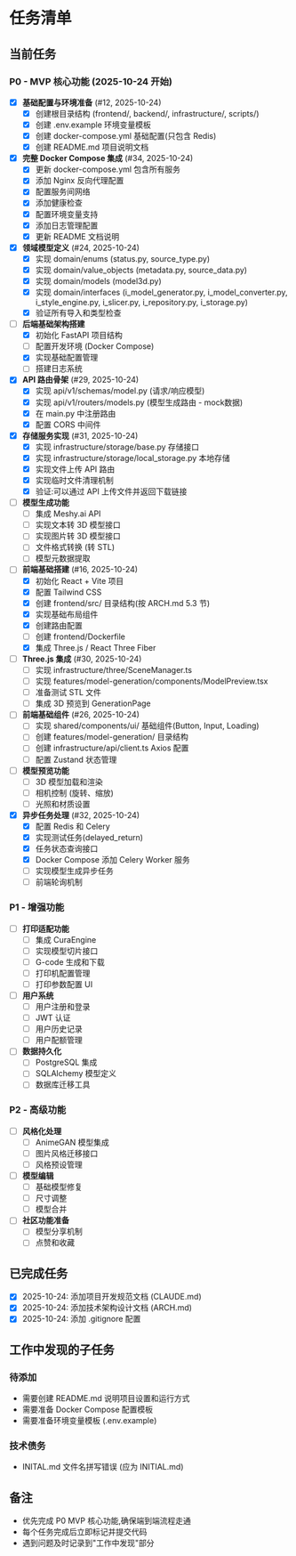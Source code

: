 # 任务清单

## 当前任务

### P0 - MVP 核心功能 (2025-10-24 开始)

- [x] **基础配置与环境准备** (#12, 2025-10-24)
  - [x] 创建根目录结构 (frontend/, backend/, infrastructure/, scripts/)
  - [x] 创建 .env.example 环境变量模板
  - [x] 创建 docker-compose.yml 基础配置(只包含 Redis)
  - [x] 创建 README.md 项目说明文档

- [x] **完整 Docker Compose 集成** (#34, 2025-10-24)
  - [x] 更新 docker-compose.yml 包含所有服务
  - [x] 添加 Nginx 反向代理配置
  - [x] 配置服务间网络
  - [x] 添加健康检查
  - [x] 配置环境变量支持
  - [x] 添加日志管理配置
  - [x] 更新 README 文档说明

- [x] **领域模型定义** (#24, 2025-10-24)
  - [x] 实现 domain/enums (status.py, source_type.py)
  - [x] 实现 domain/value_objects (metadata.py, source_data.py)
  - [x] 实现 domain/models (model3d.py)
  - [x] 实现 domain/interfaces (i_model_generator.py, i_model_converter.py, i_style_engine.py, i_slicer.py, i_repository.py, i_storage.py)
  - [x] 验证所有导入和类型检查

- [ ] **后端基础架构搭建**
  - [x] 初始化 FastAPI 项目结构
  - [ ] 配置开发环境 (Docker Compose)
  - [x] 实现基础配置管理
  - [ ] 搭建日志系统

- [x] **API 路由骨架** (#29, 2025-10-24)
  - [x] 实现 api/v1/schemas/model.py (请求/响应模型)
  - [x] 实现 api/v1/routers/models.py (模型生成路由 - mock数据)
  - [x] 在 main.py 中注册路由
  - [x] 配置 CORS 中间件

- [x] **存储服务实现** (#31, 2025-10-24)
  - [x] 实现 infrastructure/storage/base.py 存储接口
  - [x] 实现 infrastructure/storage/local_storage.py 本地存储
  - [x] 实现文件上传 API 路由
  - [x] 实现临时文件清理机制
  - [x] 验证:可以通过 API 上传文件并返回下载链接

- [ ] **模型生成功能**
  - [ ] 集成 Meshy.ai API
  - [ ] 实现文本转 3D 模型接口
  - [ ] 实现图片转 3D 模型接口
  - [ ] 文件格式转换 (转 STL)
  - [ ] 模型元数据提取

- [ ] **前端基础搭建** (#16, 2025-10-24)
  - [x] 初始化 React + Vite 项目
  - [x] 配置 Tailwind CSS
  - [x] 创建 frontend/src/ 目录结构(按 ARCH.md 5.3 节)
  - [x] 实现基础布局组件
  - [x] 创建路由配置
  - [ ] 创建 frontend/Dockerfile
  - [x] 集成 Three.js / React Three Fiber

- [ ] **Three.js 集成** (#30, 2025-10-24)
  - [ ] 实现 infrastructure/three/SceneManager.ts
  - [ ] 实现 features/model-generation/components/ModelPreview.tsx
  - [ ] 准备测试 STL 文件
  - [ ] 集成 3D 预览到 GenerationPage

- [ ] **前端基础组件** (#26, 2025-10-24)
  - [ ] 实现 shared/components/ui/ 基础组件(Button, Input, Loading)
  - [ ] 创建 features/model-generation/ 目录结构
  - [ ] 创建 infrastructure/api/client.ts Axios 配置
  - [ ] 配置 Zustand 状态管理

- [ ] **模型预览功能**
  - [ ] 3D 模型加载和渲染
  - [ ] 相机控制 (旋转、缩放)
  - [ ] 光照和材质设置

- [x] **异步任务处理** (#32, 2025-10-24)
  - [x] 配置 Redis 和 Celery
  - [x] 实现测试任务(delayed_return)
  - [x] 任务状态查询接口
  - [x] Docker Compose 添加 Celery Worker 服务
  - [ ] 实现模型生成异步任务
  - [ ] 前端轮询机制

### P1 - 增强功能

- [ ] **打印适配功能**
  - [ ] 集成 CuraEngine
  - [ ] 实现模型切片接口
  - [ ] G-code 生成和下载
  - [ ] 打印机配置管理
  - [ ] 打印参数配置 UI

- [ ] **用户系统**
  - [ ] 用户注册和登录
  - [ ] JWT 认证
  - [ ] 用户历史记录
  - [ ] 用户配额管理

- [ ] **数据持久化**
  - [ ] PostgreSQL 集成
  - [ ] SQLAlchemy 模型定义
  - [ ] 数据库迁移工具

### P2 - 高级功能

- [ ] **风格化处理**
  - [ ] AnimeGAN 模型集成
  - [ ] 图片风格迁移接口
  - [ ] 风格预设管理

- [ ] **模型编辑**
  - [ ] 基础模型修复
  - [ ] 尺寸调整
  - [ ] 模型合并

- [ ] **社区功能准备**
  - [ ] 模型分享机制
  - [ ] 点赞和收藏

## 已完成任务

- [x] 2025-10-24: 添加项目开发规范文档 (CLAUDE.md)
- [x] 2025-10-24: 添加技术架构设计文档 (ARCH.md)
- [x] 2025-10-24: 添加 .gitignore 配置

## 工作中发现的子任务

### 待添加
- 需要创建 README.md 说明项目设置和运行方式
- 需要准备 Docker Compose 配置模板
- 需要准备环境变量模板 (.env.example)

### 技术债务
- INITAL.md 文件名拼写错误 (应为 INITIAL.md)

## 备注

- 优先完成 P0 MVP 核心功能,确保端到端流程走通
- 每个任务完成后立即标记并提交代码
- 遇到问题及时记录到"工作中发现"部分
